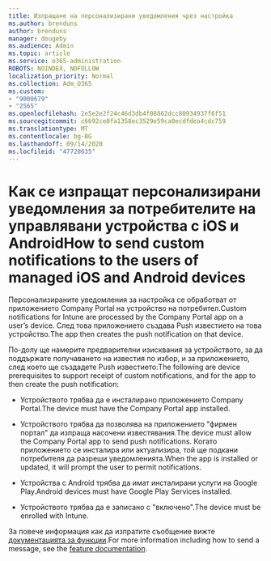 ```yaml
---
title: Изпращане на персонализирани уведомления чрез настройка
ms.author: brenduns
author: brenduns
manager: dougeby
ms.audience: Admin
ms.topic: article
ms.service: o365-administration
ROBOTS: NOINDEX, NOFOLLOW
localization_priority: Normal
ms.collection: Adm_O365
ms.custom:
- "9000679"
- "2565"
ms.openlocfilehash: 2e5e2e2f24c46d3db4f08862dcc80934937f6f51
ms.sourcegitcommit: c6692ce0fa1358ec3529e59ca0ecdfdea4cdc759
ms.translationtype: MT
ms.contentlocale: bg-BG
ms.lasthandoff: 09/14/2020
ms.locfileid: "47720635"
---
```

# <a name="how-to-send-custom-notifications-to-the-users-of-managed-ios-and-android-devices"></a><span data-ttu-id="afb3e-102">Как се изпращат персонализирани уведомления за потребителите на управлявани устройства с iOS и Android</span><span class="sxs-lookup"><span data-stu-id="afb3e-102">How to send custom notifications to the users of managed iOS and Android devices</span></span>

<span data-ttu-id="afb3e-103">Персонализираните уведомления за настройка се обработват от приложението Company Portal на устройство на потребител.</span><span class="sxs-lookup"><span data-stu-id="afb3e-103">Custom notifications for Intune are processed by the Company Portal app on a user’s device.</span></span> <span data-ttu-id="afb3e-104">След това приложението създава Push известието на това устройство.</span><span class="sxs-lookup"><span data-stu-id="afb3e-104">The app then creates the push notification on that device.</span></span>

<span data-ttu-id="afb3e-105">По-долу ще намерите предварителни изисквания за устройството, за да поддържате получаването на известия по избор, и за приложението, след което ще създадете Push известието:</span><span class="sxs-lookup"><span data-stu-id="afb3e-105">The following are device prerequisites to support receipt of custom notifications, and for the app to then create the push notification:</span></span>

- <span data-ttu-id="afb3e-106">Устройството трябва да е инсталирано приложението Company Portal.</span><span class="sxs-lookup"><span data-stu-id="afb3e-106">The device must have the Company Portal app installed.</span></span>  

- <span data-ttu-id="afb3e-107">Устройството трябва да позволява на приложението "фирмен портал" да изпраща насочени известявания.</span><span class="sxs-lookup"><span data-stu-id="afb3e-107">The device must allow the Company Portal app to send push notifications.</span></span> <span data-ttu-id="afb3e-108">Когато приложението се инсталира или актуализира, той ще подкани потребителя да разреши уведомленията.</span><span class="sxs-lookup"><span data-stu-id="afb3e-108">When the app is installed or updated, it will prompt the user to permit notifications.</span></span>

- <span data-ttu-id="afb3e-109">Устройства с Android трябва да имат инсталирани услуги на Google Play.</span><span class="sxs-lookup"><span data-stu-id="afb3e-109">Android devices must have Google Play Services installed.</span></span>

- <span data-ttu-id="afb3e-110">Устройството трябва да е записано с "включено".</span><span class="sxs-lookup"><span data-stu-id="afb3e-110">The device must be enrolled with Intune.</span></span>

<span data-ttu-id="afb3e-111">За повече информация как да изпратите съобщение вижте [документацията за функции](https://docs.microsoft.com/intune/custom-notifications).</span><span class="sxs-lookup"><span data-stu-id="afb3e-111">For more information including how to send a message, see the [feature documentation](https://docs.microsoft.com/intune/custom-notifications).</span></span>
